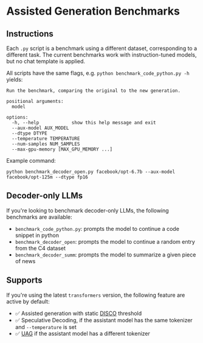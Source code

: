 # Assisted Generation Benchmarks

## Instructions

Each `.py` script is a benchmark using a different dataset, corresponding to a different task. The current benchmarks
work with instruction-tuned models, but no chat template is applied.

All scripts have the same flags, e.g. `python benchmark_code_python.py -h` yields:
```
Run the benchmark, comparing the original to the new generation.

positional arguments:
  model

options:
  -h, --help            show this help message and exit
  --aux-model AUX_MODEL
  --dtype DTYPE
  --temperature TEMPERATURE
  --num-samples NUM_SAMPLES
  --max-gpu-memory [MAX_GPU_MEMORY ...]
```

Example command:
```
python benchmark_decoder_open.py facebook/opt-6.7b --aux-model facebook/opt-125m --dtype fp16
```

## Decoder-only LLMs

If you're looking to benchmark decoder-only LLMs, the following benchmarks are available:
- `benchmark_code_python.py`: prompts the model to continue a code snippet in python
- `benchmark_decoder_open`: prompts the model to continue a random entry from the C4 dataset
- `benchmark_decoder_summ`: prompts the model to summarize a given piece of news


## Supports

If you're using the latest `transformers` version, the following feature are active by default:
- ✅ Assisted generation with static [DISCO](https://arxiv.org/abs/2405.04304) threshold
- ✅ Speculative Decoding, if the assistant model has the same tokenizer and `--temperature` is set
- ✅ [UAG](https://huggingface.co/blog/universal_assisted_generation) if the assistant model has a different tokenizer

